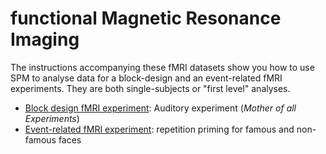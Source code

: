 # functional Magnetic Resonance Imaging

The instructions accompanying these fMRI datasets show you how to use SPM to analyse data for a block-design and an event-related fMRI experiments. They are both single-subjects or "first level" analyses.

* [Block design fMRI experiment](./block/): Auditory experiment (_Mother of all Experiments_)
* [Event-related fMRI experiment](./event/): repetition priming for famous and non-famous faces
